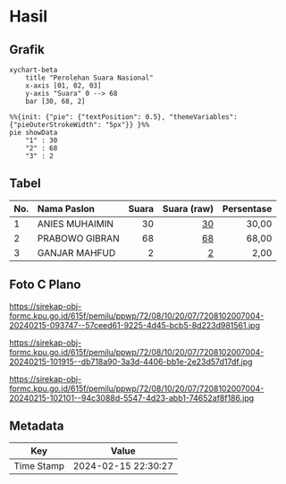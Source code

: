 # Hasil

## Grafik

```mermaid
xychart-beta
    title "Perolehan Suara Nasional"
    x-axis [01, 02, 03]
    y-axis "Suara" 0 --> 68
    bar [30, 68, 2]
```

```mermaid
%%{init: {"pie": {"textPosition": 0.5}, "themeVariables": {"pieOuterStrokeWidth": "5px"}} }%%
pie showData
    "1" : 30
    "2" : 68
    "3" : 2
```

## Tabel

| No. | Nama Paslon    | Suara | Suara (raw) | Persentase |
|:--- |:-------------- | -----:| -----------:| ----------:|
| 1   | ANIES MUHAIMIN | 30    | [30][p-1]   | 30,00      |
| 2   | PRABOWO GIBRAN | 68    | [68][p-2]   | 68,00      |
| 3   | GANJAR MAHFUD  | 2     | [2][p-3]    | 2,00       |


[p-1]: https://github.com/gigit-pemilu/pemilu-2024/blob/main/pilpres/hitung-suara/sub/72-sulawesi-tengah/sub/08-parigi-moutong/sub/10-tinombo-selatan/sub/2007-tada-selatan/sub/004-tps/sub/paslon-1.txt
[p-2]: https://github.com/gigit-pemilu/pemilu-2024/blob/main/pilpres/hitung-suara/sub/72-sulawesi-tengah/sub/08-parigi-moutong/sub/10-tinombo-selatan/sub/2007-tada-selatan/sub/004-tps/sub/paslon-2.txt
[p-3]: https://github.com/gigit-pemilu/pemilu-2024/blob/main/pilpres/hitung-suara/sub/72-sulawesi-tengah/sub/08-parigi-moutong/sub/10-tinombo-selatan/sub/2007-tada-selatan/sub/004-tps/sub/paslon-3.txt

## Foto C Plano

https://sirekap-obj-formc.kpu.go.id/615f/pemilu/ppwp/72/08/10/20/07/7208102007004-20240215-093747--57ceed61-9225-4d45-bcb5-8d223d981561.jpg

https://sirekap-obj-formc.kpu.go.id/615f/pemilu/ppwp/72/08/10/20/07/7208102007004-20240215-101915--db718a90-3a3d-4406-bb1e-2e23d57d17df.jpg

https://sirekap-obj-formc.kpu.go.id/615f/pemilu/ppwp/72/08/10/20/07/7208102007004-20240215-102101--94c3088d-5547-4d23-abb1-74652af8f186.jpg


## Metadata

| Key        | Value               |
| ---------- | ------------------- |
| Time Stamp | 2024-02-15 22:30:27 |



